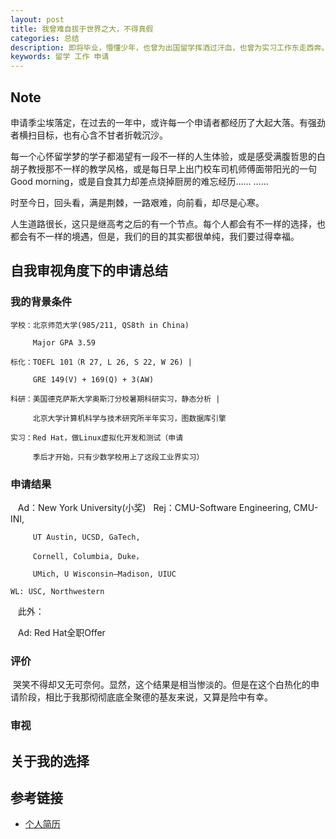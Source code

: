 ```yaml
---
layout: post
title: 我曾难自拔于世界之大，不得真假
categories: 总结 
description: 即将毕业，懵懂少年，也曾为出国留学挥洒过汗血，也曾为实习工作东走西奔。世界之大，难辨真假，毕竟，人生的算法，不是我所能理解的。
keywords: 留学 工作 申请
---
```


## Note
申请季尘埃落定，在过去的一年中，或许每一个申请者都经历了大起大落。有强劲者横扫目标，也有心含不甘者折戟沉沙。

每一个心怀留学梦的学子都渴望有一段不一样的人生体验，或是感受满腹哲思的白胡子教授那不一样的教学风格，或是每日早上出门校车司机师傅面带阳光的一句
Good morning，或是自食其力却差点烧掉厨房的难忘经历…… …… 

时至今日，回头看，满是荆棘，一路艰难，向前看，却尽是心寒。

人生道路很长，这只是继高考之后的有一个节点。每个人都会有不一样的选择，也都会有不一样的境遇，但是，我们的目的其实都很单纯，我们要过得幸福。


## 自我审视角度下的申请总结

### 我的背景条件

    学校：北京师范大学(985/211, QS8th in China)
         
         Major GPA 3.59
   
    标化：TOEFL 101（R 27, L 26, S 22, W 26) |
    
         GRE 149(V) + 169(Q) + 3(AW)
        
    科研：美国德克萨斯大学奥斯汀分校暑期科研实习，静态分析 |
    
         北京大学计算机科学与技术研究所半年实习，图数据库引擎
        
    实习：Red Hat，做Linux虚拟化开发和测试（申请
    
         季后才开始，只有少数学校用上了这段工业界实习）

### 申请结果

    Ad：New York University(小奖)
  
    Rej：CMU-Software Engineering, CMU-INI, 
    
         UT Austin, UCSD, GaTech, 
         
         Cornell, Columbia, Duke，
        
         UMich, U Wisconsin–Madison, UIUC
        
    WL: USC, Northwestern
    
    此外：
    
    Ad: Red Hat全职Offer

### 评价
    
  哭笑不得却又无可奈何。显然，这个结果是相当惨淡的。但是在这个白热化的申请阶段，相比于我那彻彻底底全聚德的基友来说，又算是险中有幸。

### 审视

## 关于我的选择


## 参考链接

* [个人简历](https://lvxiaoxin.github.io/CV.pdf)
